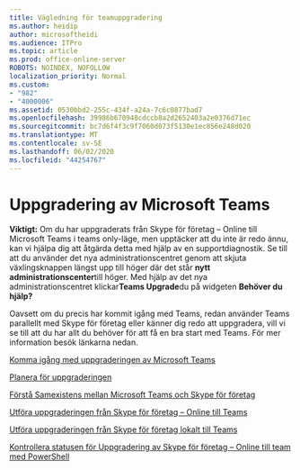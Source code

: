 ```yaml
---
title: Vägledning för teamuppgradering
ms.author: heidip
author: microsoftheidi
ms.audience: ITPro
ms.topic: article
ms.prod: office-online-server
ROBOTS: NOINDEX, NOFOLLOW
localization_priority: Normal
ms.custom:
- "982"
- "4000006"
ms.assetid: 0530bbd2-255c-434f-a24a-7c6c0877bad7
ms.openlocfilehash: 39986b670948cdccb8a2d2652403a2e0376d71ec
ms.sourcegitcommit: bc7d6f4f3c9f7060d073f5130e1ec856e248d020
ms.translationtype: MT
ms.contentlocale: sv-SE
ms.lasthandoff: 06/02/2020
ms.locfileid: "44254767"
---
```

# <a name="microsoft-teams-upgrade"></a>Uppgradering av Microsoft Teams

**Viktigt:** Om du har uppgraderats från Skype för företag – Online till Microsoft Teams i teams only-läge, men upptäcker att du inte är redo ännu, kan vi hjälpa dig att åtgärda detta med hjälp av en supportdiagnostik. Se till att du använder det nya administrationscentret genom att skjuta växlingsknappen längst upp till höger där det står **nytt administrationscenter**till höger. Med hjälp av det nya administrationscentret klickar**Teams Upgrade**du på widgeten **Behöver du hjälp?**

Oavsett om du precis har kommit igång med Teams, redan använder Teams parallellt med Skype för företag eller känner dig redo att uppgradera, vill vi se till att du har allt du behöver för att få en bra start med Teams. För mer information besök länkarna nedan.

[Komma igång med uppgraderingen av Microsoft Teams](https://docs.microsoft.com/MicrosoftTeams/upgrade-start-here)

[Planera för uppgraderingen](https://docs.microsoft.com/MicrosoftTeams/upgrade-plan-journey)

[Förstå Samexistens mellan Microsoft Teams och Skype för företag](https://docs.microsoft.com/MicrosoftTeams/teams-and-skypeforbusiness-coexistence-and-interoperability)

[Utföra uppgraderingen från Skype för företag – Online till Teams](https://docs.microsoft.com/MicrosoftTeams/upgrade-to-teams-execute-skypeforbusinessonline)

[Utföra uppgraderingen från Skype för företag lokalt till Teams](https://docs.microsoft.com/MicrosoftTeams/upgrade-to-teams-execute-skypeforbusinesshybridonprem)
 
[Kontrollera statusen för Uppgradering av Skype för företag – Online till team med PowerShell](https://docs.microsoft.com/powershell/module/skype/get-csteamsupgradestatus?view=skype-ps)